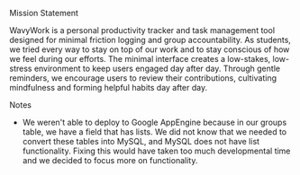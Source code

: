 Mission Statement

WavyWork is a personal productivity tracker and task management tool designed for minimal friction logging and group accountability. As students, we tried every way to stay on top of our work and to stay conscious of how we feel during our efforts. The minimal interface creates a low-stakes, low-stress environment to keep users engaged day after day. Through gentle reminders, we encourage users to review their contributions, cultivating mindfulness and forming helpful habits day after day.

Notes
- We weren't able to deploy to Google AppEngine because in our groups table, we have a field that has lists. We did not know that we needed to convert these tables into MySQL, and MySQL does not have list functionality. Fixing this would have taken too much developmental time and we decided to focus more on functionality. 